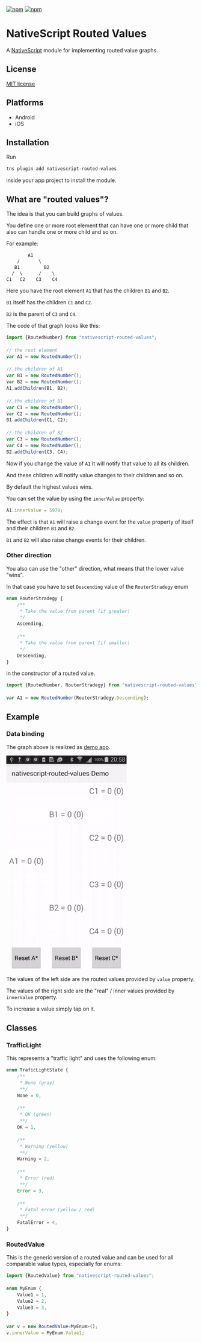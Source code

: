 [![npm](https://img.shields.io/npm/v/nativescript-routed-values.svg)](https://www.npmjs.com/package/nativescript-routed-values)
[![npm](https://img.shields.io/npm/dt/nativescript-routed-values.svg?label=npm%20downloads)](https://www.npmjs.com/package/nativescript-routed-values)

# NativeScript Routed Values

A [NativeScript](https://nativescript.org/) module for implementing routed value graphs.

## License

[MIT license](https://raw.githubusercontent.com/mkloubert/nativescript-routed-values/master/LICENSE)

## Platforms

* Android
* iOS

## Installation

Run

```bash
tns plugin add nativescript-routed-values
```

inside your app project to install the module.

## What are "routed values"?

The idea is that you can build graphs of values.

You define one or more root element that can have one or more child that also can handle one or more child and so on.

For example:

```
        A1
    /       \
   B1         B2
  /  \      /    \
C1   C2    C3    C4
```

Here you have the root element `A1` that has the children `B1` and `B2`.

`B1` itself has the children `C1` and `C2`.

`B2` is the parent of `C3` and `C4`.

The code of that graph looks like this:

```typescript
import {RoutedNumber} from "nativescript-routed-values";

// the root element
var A1 = new RoutedNumber();

// the children of A1
var B1 = new RoutedNumber();
var B2 = new RoutedNumber();
A1.addChildren(B1, B2);

// the children of B1
var C1 = new RoutedNumber();
var C2 = new RoutedNumber();
B1.addChildren(C1, C2);

// the children of B2
var C3 = new RoutedNumber();
var C4 = new RoutedNumber();
B2.addChildren(C3, C4);
```

Now if you change the value of `A1` it will notify that value to all its children.

And these children will notify value changes to their children and so on.

By default the highest values wins.

You can set the value by using the `innerValue` property:

```typescript
A1.innerValue = 5979;
```

The effect is that `A1` will raise a change event for the `value` property of itself and their children `B1` and `B2`.

`B1` and `B2` will also raise change events for their children.

### Other direction

You also can use the "other" direction, what means that the lower value "wins".

In that case you have to set `Descending` value of the `RouterStradegy` enum

```typescript
enum RouterStradegy {
    /**
     * Take the value from parent (if greater)
     */
    Ascending,

    /**
     * Take the value from parent (if smaller)
     */
    Descending,
}
```

in the constructor of a routed value.

```typescript
import {RoutedNumber, RouterStradegy} from "nativescript-routed-values";

var A1 = new RoutedNumber(RouterStradegy.Descending);
```

## Example

### Data binding

The graph above is realized as [demo app](https://github.com/mkloubert/nativescript-routed-values/tree/master/demo).

<img src="https://raw.githubusercontent.com/mkloubert/nativescript-routed-values/master/demo.gif" width="320">

The values of the left side are the routed values provided by `value` property.

The values of the right side are the "real" / inner values provided by `innerValue` property.

To increase a value simply tap on it.

## Classes

### TrafficLight

This represents a "traffic light" and uses the following enum:

```typescript
enum TraficLightState {
    /**
     * None (gray)
     **/
    None = 0,

    /**
     * OK (green)
     **/
    OK = 1,

    /**
     * Warning (yellow)
     **/
    Warning = 2,

    /**
     * Error (red)
     **/
    Error = 3,

    /**
     * Fatal error (yellow / red)
     **/
    FatalError = 4,
}
```

### RoutedValue<T>

This is the generic version of a routed value and can be used for all comparable value types, especially for enums:

```typescript
import {RoutedValue} from "nativescript-routed-values";

enum MyEnum {
    Value1 = 1,
    Value2 = 2,
    Value3 = 3,
}

var v = new RoutedValue<MyEnum>();
v.innerValue = MyEnum.Value1;
```
